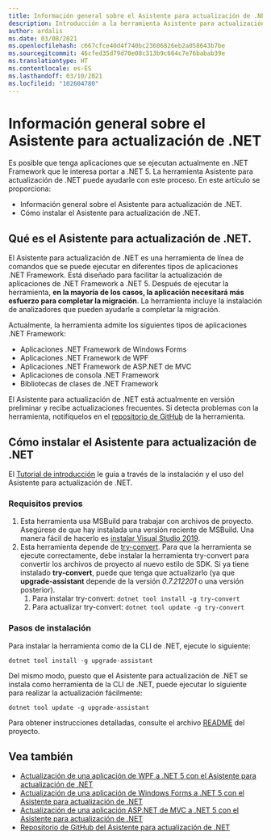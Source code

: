 ```yaml
---
title: Información general sobre el Asistente para actualización de .NET
description: Introducción a la herramienta Asistente para actualización de .NET que ayuda a migrar desde .NET Framework y actualiza los proyectos a .NET 5.
author: ardalis
ms.date: 03/08/2021
ms.openlocfilehash: c667cfce40d4f740bc23606826eb2a058643b7be
ms.sourcegitcommit: 46cfed35d79d70e08c313b9c664c7e76babab39e
ms.translationtype: HT
ms.contentlocale: es-ES
ms.lasthandoff: 03/10/2021
ms.locfileid: "102604780"
---
```

# <a name="overview-of-the-net-upgrade-assistant"></a>Información general sobre el Asistente para actualización de .NET

Es posible que tenga aplicaciones que se ejecutan actualmente en .NET Framework que le interesa portar a .NET 5. La herramienta Asistente para actualización de .NET puede ayudarle con este proceso. En este artículo se proporciona:

- Información general sobre el Asistente para actualización de .NET.
- Cómo instalar el Asistente para actualización de .NET.

## <a name="what-is-the-net-upgrade-assistant"></a>Qué es el Asistente para actualización de .NET.

El Asistente para actualización de .NET es una herramienta de línea de comandos que se puede ejecutar en diferentes tipos de aplicaciones .NET Framework. Está diseñado para facilitar la actualización de aplicaciones de .NET Framework a .NET 5. Después de ejecutar la herramienta, **en la mayoría de los casos, la aplicación necesitará más esfuerzo para completar la migración**. La herramienta incluye la instalación de analizadores que pueden ayudarle a completar la migración.

Actualmente, la herramienta admite los siguientes tipos de aplicaciones .NET Framework:

- Aplicaciones .NET Framework de Windows Forms
- Aplicaciones .NET Framework de WPF
- Aplicaciones .NET Framework de ASP.NET de MVC
- Aplicaciones de consola .NET Framework
- Bibliotecas de clases de .NET Framework

El Asistente para actualización de .NET está actualmente en versión preliminar y recibe actualizaciones frecuentes. Si detecta problemas con la herramienta, notifíquelos en el [repositorio de GitHub](https://github.com/dotnet/upgrade-assistant) de la herramienta.

## <a name="how-to-install-the-net-upgrade-assistant"></a>Cómo instalar el Asistente para actualización de .NET

El [Tutorial de introducción](https://aka.ms/dotnet-upgrade-assistant-install) le guía a través de la instalación y el uso del Asistente para actualización de .NET.

### <a name="prerequisites"></a>Requisitos previos

1. Esta herramienta usa MSBuild para trabajar con archivos de proyecto. Asegúrese de que hay instalada una versión reciente de MSBuild. Una manera fácil de hacerlo es [instalar Visual Studio 2019](https://visualstudio.microsoft.com/downloads/).
1. Esta herramienta depende de [try-convert](https://github.com/dotnet/try-convert). Para que la herramienta se ejecute correctamente, debe instalar la herramienta try-convert para convertir los archivos de proyecto al nuevo estilo de SDK. Si ya tiene instalado **try-convert**, puede que tenga que actualizarlo (ya que **upgrade-assistant** depende de la versión _0.7.212201_ o una versión posterior).
    1. Para instalar try-convert: `dotnet tool install -g try-convert`
    1. Para actualizar try-convert: `dotnet tool update -g try-convert`

### <a name="installation-steps"></a>Pasos de instalación

Para instalar la herramienta como de la CLI de .NET, ejecute lo siguiente:

```dotnet
dotnet tool install -g upgrade-assistant
```

Del mismo modo, puesto que el Asistente para actualización de .NET se instala como herramienta de la CLI de .NET, puede ejecutar lo siguiente para realizar la actualización fácilmente:

```dotnet
dotnet tool update -g upgrade-assistant
```

Para obtener instrucciones detalladas, consulte el archivo [README](https://github.com/dotnet/upgrade-assistant) del proyecto.

## <a name="see-also"></a>Vea también

- [Actualización de una aplicación de WPF a .NET 5 con el Asistente para actualización de .NET](upgrade-assistant-wpf-framework.md)
- [Actualización de una aplicación de Windows Forms a .NET 5 con el Asistente para actualización de .NET](upgrade-assistant-winforms-framework.md)
- [Actualización de una aplicación ASP.NET de MVC a .NET 5 con el Asistente para actualización de .NET](upgrade-assistant-aspnetmvc.md)
- [Repositorio de GitHub del Asistente para actualización de .NET](https://github.com/dotnet/upgrade-assistant)
